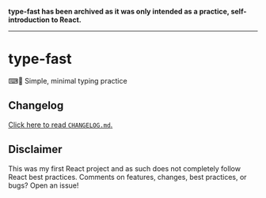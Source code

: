 **type-fast has been archived as it was only intended as a practice, self-introduction to React.**

---

# type-fast

⌨💨 Simple, minimal typing practice

## Changelog

[Click here to read `CHANGELOG.md`.](/CHANGELOG.md)

## Disclaimer

This was my first React project and as such does not completely follow React
best practices. Comments on features, changes, best practices, or bugs? Open an
issue!
